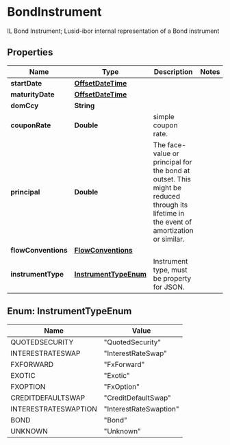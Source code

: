 

# BondInstrument

IL Bond Instrument; Lusid-ibor internal representation of a Bond instrument
## Properties

Name | Type | Description | Notes
------------ | ------------- | ------------- | -------------
**startDate** | [**OffsetDateTime**](OffsetDateTime.md) |  | 
**maturityDate** | [**OffsetDateTime**](OffsetDateTime.md) |  | 
**domCcy** | **String** |  | 
**couponRate** | **Double** | simple coupon rate. | 
**principal** | **Double** | The face-value or principal for the bond at outset.              This might be reduced through its lifetime in the event of amortization or similar. | 
**flowConventions** | [**FlowConventions**](FlowConventions.md) |  | 
**instrumentType** | [**InstrumentTypeEnum**](#InstrumentTypeEnum) | Instrument type, must be property for JSON. | 



## Enum: InstrumentTypeEnum

Name | Value
---- | -----
QUOTEDSECURITY | &quot;QuotedSecurity&quot;
INTERESTRATESWAP | &quot;InterestRateSwap&quot;
FXFORWARD | &quot;FxForward&quot;
EXOTIC | &quot;Exotic&quot;
FXOPTION | &quot;FxOption&quot;
CREDITDEFAULTSWAP | &quot;CreditDefaultSwap&quot;
INTERESTRATESWAPTION | &quot;InterestRateSwaption&quot;
BOND | &quot;Bond&quot;
UNKNOWN | &quot;Unknown&quot;



